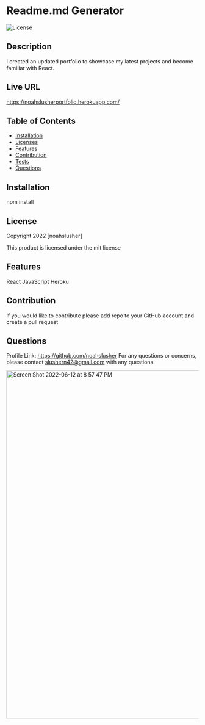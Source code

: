 # Readme.md Generator
  ![License](https://img.shields.io/badge/license-mit-blue.svg)
  ## Description
I created an updated portfolio to showcase my latest projects and become familiar with React.

  ## Live URL
 https://noahslusherportfolio.herokuapp.com/

  ## Table of Contents
* [Installation](#Installation)
* [Licenses](#Licenses)
* [Features](#Features)
* [Contribution](#Contribution)
* [Tests](#Tests)
* [Questions](#Questions)


## Installation
  npm install

## License
  Copyright 2022 [noahslusher]
  
  This product is licensed under the mit license

## Features
  React
  JavaScript
  Heroku
  

## Contribution
  If you would like to contribute please add repo to your GitHub account and create a pull request
  

## Questions
  Profile Link: https://github.com/noahslusher
  For any questions or concerns, please contact slushern42@gmail.com with any questions.


<img width="912" alt="Screen Shot 2022-06-12 at 8 57 47 PM" src="https://user-images.githubusercontent.com/97577116/173271608-b46a5739-187b-4e5d-a18f-daec1bd64cf6.png">



